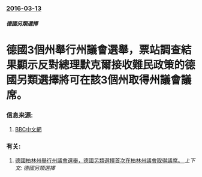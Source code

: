 ### [2016-03-13](/news/2016/03/13/index.md)

##### 德國另類選擇
# 德國3個州舉行州議會選舉，票站調查結果顯示反對總理默克爾接收難民政策的德國另類選擇將可在該3個州取得州議會議席。 




### 信息来源:

1. [BBC中文網](http://www.bbc.com/zhongwen/simp/world/2016/03/160313_german_election_exit)

### 有关:

1. [德國柏林州舉行州議會選舉，德國另類選擇首次在柏林州議會取得議席。 ](/news/2016/09/18/德國柏林州舉行州議會選舉-德國另類選擇首次在柏林州議會取得議席.md) _上下文: 德國另類選擇_
